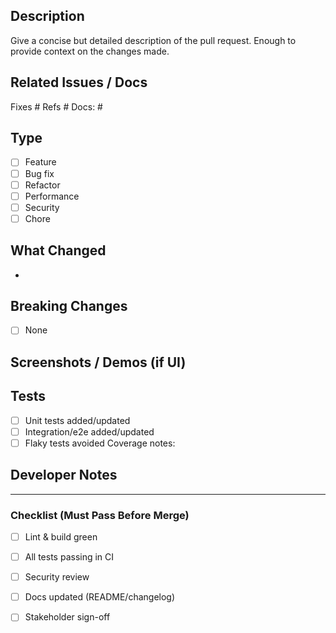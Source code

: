 ## Description
Give a concise but detailed description of the pull request. Enough to provide context on the changes made. 

## Related Issues / Docs
Fixes #
Refs #
Docs: #

## Type
- [ ] Feature
- [ ] Bug fix
- [ ] Refactor
- [ ] Performance
- [ ] Security
- [ ] Chore

## What Changed
<!-- High-level bullet list of changes users/reviewers care about. -->
- 

## Breaking Changes
- [ ] None
<!-- If any, describe API/DB/behavior changes and migration steps. -->

## Screenshots / Demos (if UI)
<!-- Before/After images or short clip; include states & error cases. -->

## Tests
- [ ] Unit tests added/updated
- [ ] Integration/e2e added/updated
- [ ] Flaky tests avoided
Coverage notes:

## Developer Notes
<!-- Gotchas, follow-ups, trade-offs, future work. Keep brief. -->

---

### Checklist (Must Pass Before Merge)
- [ ] Lint & build green
- [ ] All tests passing in CI
- [ ] Security review
- [ ] Docs updated (README/changelog)
- [ ] Stakeholder sign-off



